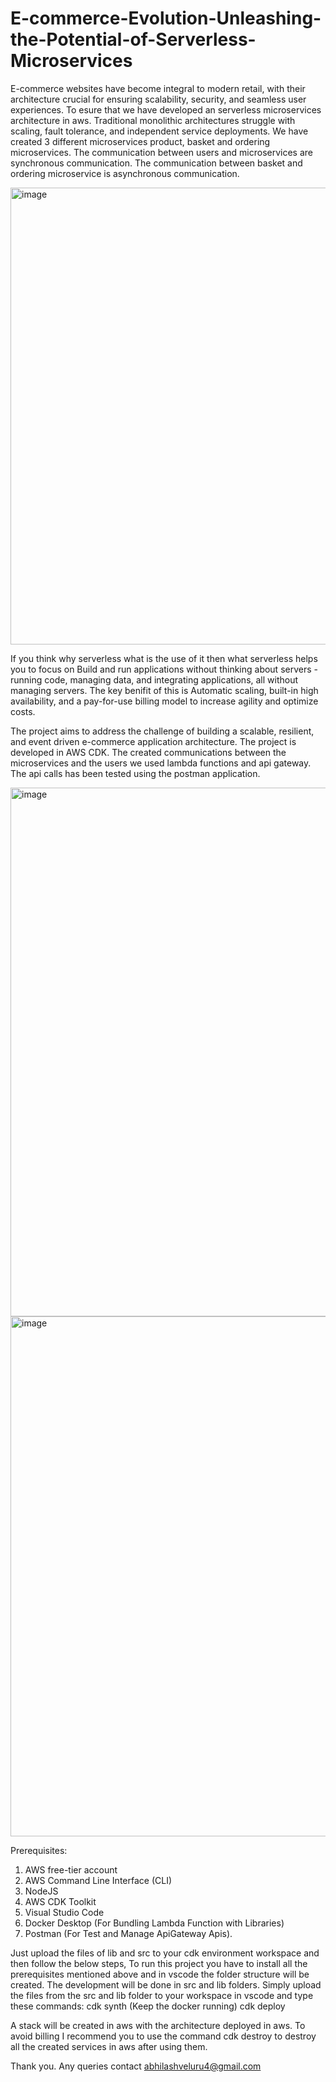 # E-commerce-Evolution-Unleashing-the-Potential-of-Serverless-Microservices

E-commerce websites have become integral to modern retail, with their architecture crucial for ensuring scalability, security, and seamless user experiences. To esure that we have developed an serverless microservices architecture in aws. Traditional monolithic architectures struggle with scaling, fault tolerance, and independent service deployments. We have created 3 different microservices product, basket and ordering microservices. The communication between users and microservices are synchronous communication. The communication between basket and ordering microservice is asynchronous communication.

<img width="731" alt="image" src="https://github.com/user-attachments/assets/69dd54fa-1602-46bd-9b65-715155a0a5d1">

If you think why serverless what is the use of it then what serverless helps you to focus on Build and run applications without thinking about
servers - running code, managing data, and integrating applications, all without managing servers. The key benifit of this is Automatic scaling, built-in high availability, and a pay-for-use billing model to increase agility and optimize costs.

The project aims to address the challenge of building a scalable, resilient, and event driven e-commerce application architecture. The project is developed in AWS CDK. The created communications between the microservices and the users we used lambda functions and api gateway. The api calls has been tested using the postman application.

<img width="846" alt="image" src="https://github.com/user-attachments/assets/13d89109-3718-4e5b-9dea-8c95ed8c1dd1">

<img width="832" alt="image" src="https://github.com/user-attachments/assets/c18cc376-c0a1-4bf7-a4c7-632356ac011a">

Prerequisites:
1. AWS free-tier account
2. AWS Command Line Interface (CLI)
3. NodeJS
4. AWS CDK Toolkit
5. Visual Studio Code
6. Docker Desktop (For Bundling Lambda Function with Libraries)
7. Postman (For Test and Manage ApiGateway Apis).

Just upload the files of lib and src to your cdk environment workspace and then follow the below steps,
To run this project you have to install all the prerequisites mentioned above and in vscode the folder structure will be created. The development will be done in src and lib folders. Simply upload the files from the src and lib folder to your workspace in vscode and type these commands:
cdk synth (Keep the docker running)
cdk deploy

A stack will be created in aws with the architecture deployed in aws. To avoid billing I recommend you to use the command cdk destroy to
destroy all the created services in aws after using them.

Thank you.
Any queries contact abhilashveluru4@gmail.com
